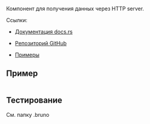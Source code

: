 <!-- cargo-rdme start -->

Компонент для получения данных через HTTP server.

Ссылки:

- [Документация docs.rs](https://docs.rs/rsiot-http-server/latest/)

- [Репозиторий GitHub](https://github.com/Konstantin-Dudersky/rsiot/tree/main/rsiot-http-server)

- [Примеры](https://github.com/Konstantin-Dudersky/rsiot/tree/main/rsiot-http-server/examples)


## Пример

```rust
```

## Тестирование

См. папку .bruno

<!-- cargo-rdme end -->

